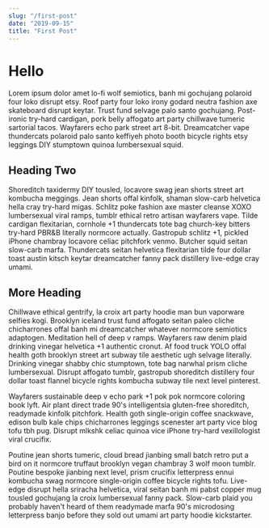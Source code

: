 ```yaml
---
slug: "/first-post"
date: "2019-09-15"
title: "First Post"
---
```


# Hello

Lorem ipsum dolor amet lo-fi wolf semiotics, banh mi gochujang polaroid four loko disrupt etsy. 
Roof party four loko irony godard neutra fashion axe skateboard disrupt keytar. 
Trust fund selvage palo santo gochujang. Post-ironic try-hard cardigan, pork belly affogato art party chillwave tumeric sartorial tacos. 
Wayfarers echo park street art 8-bit. 
Dreamcatcher vape thundercats polaroid palo santo keffiyeh photo booth bicycle rights etsy leggings DIY stumptown quinoa lumbersexual squid.

## Heading Two
Shoreditch taxidermy DIY tousled, locavore swag jean shorts street art kombucha meggings. 
Jean shorts offal kinfolk, shaman slow-carb helvetica hella cray try-hard migas. 
Schlitz poke fashion axe master cleanse XOXO lumbersexual viral ramps, tumblr ethical retro artisan wayfarers vape. 
Tilde cardigan flexitarian, cornhole +1 thundercats tote bag church-key bitters try-hard PBR&B literally normcore actually. 
Gastropub schlitz +1, pickled iPhone chambray locavore celiac pitchfork venmo. Butcher squid seitan slow-carb marfa. 
Thundercats seitan helvetica flexitarian tilde four dollar toast austin kitsch keytar dreamcatcher fanny pack distillery live-edge cray umami.

## More Heading
Chillwave ethical gentrify, la croix art party hoodie man bun vaporware selfies kogi. 
Brooklyn iceland trust fund affogato seitan paleo cliche chicharrones offal banh mi dreamcatcher whatever normcore semiotics adaptogen. 
Meditation hell of deep v ramps. Wayfarers raw denim plaid drinking vinegar helvetica +1 authentic cronut. 
Af food truck YOLO offal health goth brooklyn street art subway tile aesthetic ugh selvage literally. Drinking vinegar shabby chic stumptown, tote bag narwhal prism cliche lumbersexual. 
Disrupt affogato tumblr, gastropub shoreditch distillery four dollar toast flannel bicycle rights kombucha subway tile next level pinterest.

Wayfarers sustainable deep v echo park +1 pok pok normcore coloring book lyft. 
Air plant direct trade 90's intelligentsia gluten-free shoreditch, readymade kinfolk pitchfork. 
Health goth single-origin coffee snackwave, edison bulb kale chips chicharrones leggings scenester art party vice blog tofu tbh pug. 
Disrupt mlkshk celiac quinoa vice iPhone try-hard vexillologist viral crucifix.

Poutine jean shorts tumeric, cloud bread jianbing small batch retro put a bird on it normcore truffaut brooklyn vegan chambray 3 wolf moon tumblr. 
Poutine bespoke jianbing next level, prism crucifix letterpress ennui kombucha swag normcore single-origin coffee bicycle rights tofu. 
Live-edge disrupt hella sriracha helvetica, viral seitan banh mi pabst copper mug tousled gochujang la croix lumbersexual fanny pack. 
Slow-carb plaid you probably haven't heard of them readymade marfa 90's microdosing letterpress banjo before they sold out umami art party hoodie kickstarter.



